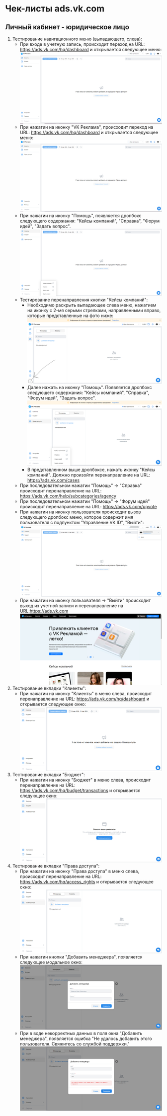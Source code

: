 # Чек-листы ads.vk.com

## Личный кабинет - юридическое лицо

1. Тестирование навигационного меню (выпадающего, слева):
    * При входе в учетную запись, происходит переход на URL: https://ads.vk.com/hq/dashboard и открывается следующее меню:</br>
        ![img](./img/mainPage2.png)
    * При нажатии на иконку "VK Реклама", происходит переход на URL: https://ads.vk.com/hq/dashboard и открывается следующее меню:</br>
        ![img](./img/mainPage2.png)
    * При нажатии на иконку "Помощь", появляется дропбокс следующего содержания: "Кейсы компаний", "Справка", "Форум идей", "Задать вопрос".</br>
        ![img](./img/dropBox.png)
    * Тестирование перенаправления кнопки "Кейсы компаний":
        * Необходимо раскрыть выпадающее слева меню, нажатием на иконку с 2-мя серыми стрелками, направленными вправо, которые представленные на фото ниже:</br>
            ![img](./img/open_left_menu.png)
        * Далее нажать на иконку "Помощь". Появляется дропбокс следующего содержания: "Кейсы компаний", "Справка", "Форум идей", "Задать вопрос".</br>
            ![img](./img/help_dropbox.png)
        * В представленном выше дропбоксе, нажать иконку "Кейсы компаний". Должно произойти перенаправление на URL: https://ads.vk.com/cases
    * При последовательном нажатии "Помощь" -> "Справка" происходит перенаправление на URL: https://ads.vk.com/help/subcategories/agency
    * При последовательном нажатии "Помощь" -> "Форум идей" происходит перенаправление на URL: https://ads.vk.com/upvote
    * При нажатии на иконку пользователя происходит вызов следующего дропбокс меню, которое содержит имя пользователя с подпунктом "Управление VK ID", "Выйти":</br>
    ![img](./img/logout.png)
    * При нажатии на иконку пользователя -> "Выйти" происходит выход из учетной записи и перенаправление на URL:https://ads.vk.com </br>
    ![img](./img/mainPage.png)
1. Тестирование вкладки "Клиенты":
    * При нажатии на иконку "Клиенты" в меню слева, происходит перенаправление на URL: https://ads.vk.com/hq/dashboard и открывается следующее окно: </br>
    ![img](./img/clients.png)
1. Тестирование вкладки "Бюджет":
    * При нажатии на иконку "Бюджет" в меню слева, происходит перенаправление на URL: https://ads.vk.com/hq/budget/transactions и открывается следующее окно: </br>
    ![img](./img/budget.png)
1. Тестирование вкладки "Права доступа":
    * При нажатии на иконку "Права доступа" в меню слева, происходит перенаправление на URL: https://ads.vk.com/hq/access_rights и открывается следующее окно: </br>
    ![img](./img/acess.png)
    * При нажатии кнопки "Добавить менеджера", появляется следующее модальное окно: </br>
    ![img](./img/manager.png)
    * При в воде некорректных данных в поля окна "Добавить менеджера", появляется ошибка "Не удалось добавить этого пользователя. Свяжитесь со службой поддержки." </br>
    ![img](./img/managerError.png)
